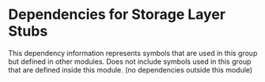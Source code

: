 
# Dependencies for Storage Layer Stubs
This dependency information represents symbols that are used in this group but defined in other modules.  Does not include symbols used in this group that are defined inside this module.
(no dependencies outside this module)

